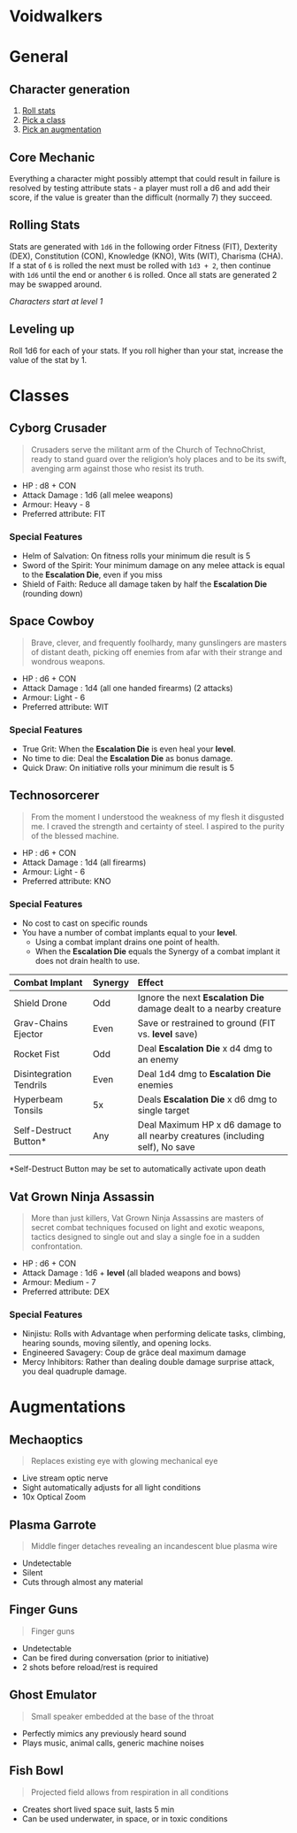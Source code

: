 # Voidwalkers

# General

## Character generation

1. [Roll stats](#rolling-stats)
1. [Pick a class](#classes)
1. [Pick an augmentation](#augmentations)

## Core Mechanic
Everything a character might possibly attempt that could result in failure is resolved by testing attribute stats - a player must roll a d6 and add their score, if the value is greater than the difficult (normally 7) they succeed.

## Rolling Stats
Stats are generated with `1d6` in the following order Fitness (FIT), Dexterity (DEX), Constitution (CON), Knowledge (KNO), Wits (WIT), Charisma (CHA). If a stat of `6` is rolled the next must be rolled with `1d3 + 2`, then continue with `1d6` until the end or another `6` is rolled. Once all stats are generated 2 may be swapped around.

*Characters start at level 1*

## Leveling up

Roll 1d6 for each of your stats. If you roll higher than your stat, increase the value of the stat by 1.

# Classes

## **Cyborg Crusader**

> Crusaders serve the militant arm of the Church of TechnoChrist, ready to stand guard over the religion’s holy places and to be its swift, avenging arm against those who resist its truth.

- HP : d8 + CON
- Attack Damage : 1d6 (all melee weapons)
- Armour: Heavy - 8
- Preferred attribute: FIT

### Special Features

- Helm of Salvation: On fitness rolls your minimum die result is 5
- Sword of the Spirit: Your minimum damage on any melee attack is equal to the **Escalation Die**, even if you miss
- Shield of Faith: Reduce all damage taken by half the **Escalation Die** (rounding down)

## **Space Cowboy**

> Brave, clever, and frequently foolhardy, many gunslingers are masters of distant death, picking off enemies from afar with their strange and wondrous weapons.

- HP : d6 + CON
- Attack Damage : 1d4 (all one handed firearms) (2 attacks)
- Armour: Light - 6
- Preferred attribute: WIT

### Special Features

- True Grit: When the **Escalation Die** is even heal your **level**.
- No time to die: Deal the **Escalation Die** as bonus damage.
- Quick Draw: On initiative rolls your minimum die result is 5

## **Technosorcerer**

> From the moment I understood the weakness of my flesh it disgusted me. I craved the strength and certainty of steel. I aspired to the purity of the blessed machine.

- HP : d6 + CON
- Attack Damage : 1d4 (all firearms)
- Armour: Light - 6
- Preferred attribute: KNO

### Special Features

- No cost to cast on specific rounds
- You have a number of combat implants equal to your **level**. 
	- Using a combat implant drains one point of health.
	- When the **Escalation Die** equals the Synergy of a combat implant it does not drain health to use.

|Combat Implant|Synergy|Effect|
|:-|:-|:-|
|Shield Drone|Odd|Ignore the next **Escalation Die** damage dealt to a nearby creature|
|Grav-Chains Ejector|Even|Save or restrained to ground (FIT vs. **level** save)|
|Rocket Fist|Odd|Deal **Escalation Die** x d4 dmg to an enemy|
|Disintegration Tendrils|Even|Deal 1d4 dmg to **Escalation Die** enemies|
|Hyperbeam Tonsils|5x|Deals **Escalation Die** x d6 dmg to single target|
|Self-Destruct Button\*|Any|Deal Maximum HP x d6 damage to all nearby creatures (including self), No save|

\*Self-Destruct Button may be set to automatically activate upon death

## **Vat Grown Ninja Assassin**

> More than just killers, Vat Grown Ninja Assassins are masters of secret combat techniques focused on light and exotic weapons, tactics designed to single out and slay a single foe in a sudden confrontation.

- HP : d6 + CON
- Attack Damage : 1d6 + **level** (all bladed weapons and bows)
- Armour: Medium - 7
- Preferred attribute: DEX

### Special Features

- Ninjistu: Rolls with Advantage when performing delicate tasks, climbing, hearing sounds, moving silently, and opening locks.
- Engineered Savagery: Coup de grâce deal maximum damage
- Mercy Inhibitors: Rather than dealing double damage surprise attack, you deal quadruple damage.


# Augmentations

## **Mechaoptics**

> Replaces existing eye with glowing mechanical eye

- Live stream optic nerve
- Sight automatically adjusts for all light conditions
- 10x Optical Zoom

## **Plasma Garrote**

> Middle finger detaches revealing an incandescent blue plasma wire

- Undetectable
- Silent
- Cuts through almost any material

## **Finger Guns**

> Finger guns

- Undetectable
- Can be fired during conversation (prior to initiative)
- 2 shots before reload/rest is required

## **Ghost Emulator**

> Small speaker embedded at the base of the throat

- Perfectly mimics any previously heard sound
- Plays music, animal calls, generic machine noises

## **Fish Bowl**

> Projected field allows from respiration in all conditions

- Creates short lived space suit, lasts 5 min
- Can be used underwater, in space, or in toxic conditions